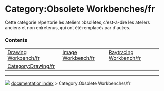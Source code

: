 # Category:Obsolete Workbenches/fr
Cette catégorie répertorie les ateliers obsolètes, c\'est-à-dire les ateliers anciens et non entretenus, qui ont été remplacés par d\'autres.

### Contents

|     |     |     |
| --- | --- | --- |
| [Drawing Workbench/fr](Drawing_Workbench/fr.md) | [Image Workbench/fr](Image_Workbench/fr.md) | [Raytracing Workbench/fr](Raytracing_Workbench/fr.md) |
| [Category:Drawing/fr](Category_Drawing/fr.md) |



---
![](images/Button_right.svg) [documentation index](../README.md) > Category:Obsolete Workbenches/fr
